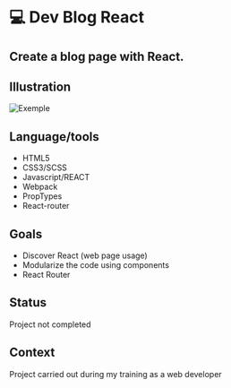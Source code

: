 # :computer: Dev Blog React

## Create a blog page with React.

## Illustration
![Exemple](img/rendering.png)

## Language/tools
- HTML5
- CSS3/SCSS
- Javascript/REACT
- Webpack
- PropTypes
- React-router

## Goals 
- Discover React (web page usage)
- Modularize the code using components
- React Router

## Status
Project not completed

## Context
Project carried out during my training as a web developer